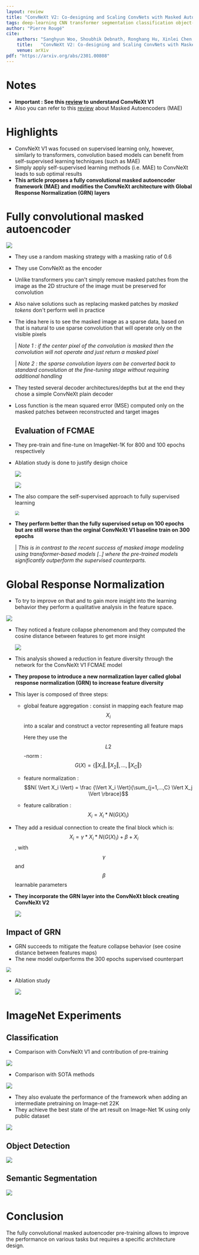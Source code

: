 ```yaml
---
layout: review
title: "ConvNeXt V2: Co-designing and Scaling ConvNets with Masked Autoencoders"
tags: deep-learning CNN transformer segmentation classification object-detection attention
author: "Pierre Rougé"
cite:
    authors: "Sanghyun Woo, Shoubhik Debnath, Ronghang Hu, Xinlei Chen, Zhuang Liu, In So Kweon, Saining Xie"
    title:   "ConvNeXt V2: Co-designing and Scaling ConvNets with Masked Autoencoders"
    venue: arXiv
pdf: "https://arxiv.org/abs/2301.00808"
---
```


# Notes

* **Important : See this [review](https://creatis-myriad.github.io./2023/02/23/Conv-Next.html) to understand ConvNeXt V1**
* Also you can refer to this [review](https://creatis-myriad.github.io/2022/08/31/MAE.html) about Masked Autoencoders (MAE)

# Highlights

* ConvNeXt V1 was focused on supervised learning only, however, similarly to transformers, convolution based models can benefit from self-supervised learning techniques (such as MAE)
* Simply apply self-supervised learning methods (i.e. MAE) to ConvNeXt leads to sub optimal results
* **This article proposes a fully convolutional masked autoencoder framework (MAE) and modifies the ConvNeXt architecture with Global Response Normalization (GRN) layers**



# Fully convolutional masked autoencoder

![](/collections/images/convnextV2/framework.jpg) 

* They use a random masking strategy with a masking ratio of 0.6 

* They use ConvNeXt as the encoder

* Unlike transformers you can't simply remove masked patches from the image as the 2D structure of the image must be preserved for convolution

* Also naive solutions such as replacing masked patches by *masked tokens* don't perform well in practice

* The idea here is to see the masked image as a sparse data, based on that is natural to use sparse convolution that will operate only on the visible pixels
  
  | *Note 1 : if the center pixel of the convolution is masked then the convolution will not operate and just return a masked pixel*

  |  *Note 2 :  the sparse convolution layers can be converted back to standard convolution at the fine-tuning stage without requiring additional handling*
  
* They tested several decoder architectures/depths but at the end they chose a simple ConvNeXt plain decoder 

* Loss function is the mean squared error (MSE) computed only on the masked patches between reconstructed and target images
  
  ## Evaluation of FCMAE

* They pre-train and fine-tune on ImageNet-1K for 800 and 100 epochs respectively

* Ablation study is done to justify design choice

  ![](/collections/images/convnextV2/sparse_conv.jpg)

  ![](/collections/images/convnextV2/ablation1.jpg)

* The also compare the self-supervised approach to fully supervised learning

  <img src="/collections/images/convnextV2/result1.jpg" style="zoom:70%;" />

* **They perform better than the fully supervised setup on 100 epochs but are still worse than the  orginal ConvNeXt V1 baseline train on 300 epochs**

  | *This is in contrast to the recent success of masked image modeling using transformer-based models [..] where the pre-trained models significantly outperform the supervised counterparts.*

# Global Response Normalization

- To try to improve on that and to gain more insight into the learning behavior they perform a qualitative analysis in the feature space.

<img src="/collections/images/convnextV2/feature_collapse.jpg" style="zoom:100%;" />

- They noticed a feature collapse phenomenom and they computed the cosine distance between features to get more insight

  <img src="/collections/images/convnextV2/cosine_distance.jpg" style="zoom:100%;" />

  

- This analysis showed a reduction in feature diversity through the network for the ConvNeXt V1 FCMAE model

- **They propose to introduce a new normalization layer called global response normalization (GRN) to increase feature diversity**

- This layer is composed of three steps:

  - global feature aggregation : consist in mapping each feature map $$X_i$$ into a scalar and construct a vector representing all feature maps

    Here they use the $$L2$$-norm : $$G(X) = \lbrace \Vert X_1 \Vert, \Vert X_2 \Vert, ...,\Vert X_C \Vert \rbrace $$

  - feature normalization :  $$N( \Vert X_i  \Vert) = \frac {\Vert X_i \Vert}{\sum_{j=1,...,C} \Vert X_j \Vert \rbrace}$$

  - feature calibration : $$X_i = X_i * N(G(X)_i)$$

- They add a residual connection to create the final block which is: $$X_i = \gamma * X_i * N(G(X)_i) + \beta + X_i$$, with $$\gamma$$ and $$\beta$$ learnable parameters 

- **They incorporate the GRN layer into the ConvNeXt block creating ConvNeXt V2**

  <img src="/collections/images/convnextV2/convnextv2_block.jpg" style="zoom:100%;" />

## Impact of GRN

* GRN succeeds to mitigate the feature collapse behavior (see cosine distance between features maps)
* The new model outperforms the 300 epochs supervised counterpart 

<img src="/collections/images/convnextV2/result2.jpg" style="zoom:80%;" />

* Ablation study

  <img src="/collections/images/convnextV2/ablation2.jpg" style="zoom:100%;" />

# ImageNet Experiments 

## Classification

* Comparison with ConvNeXt V1 and contribution of pre-training

<img src="/collections/images/convnextV2/codesign.jpg" style="zoom:100%;" />

* Comparison with SOTA methods

<img src="/collections/images/convnextV2/comparison.jpg" style="zoom:100%;" />

* They also evaluate the performance of the framework when adding an intermediate pretraining on Image-net 22K
* They achieve the best state of the art result on Image-Net 1K using only public dataset

<img src="/collections/images/convnextV2/imagenet-22k.jpg" style="zoom:100%;" />

## Object Detection

<img src="/collections/images/convnextV2/coco.jpg" style="zoom:100%;" />

## Semantic Segmentation

<img src="/collections/images/convnextV2/segmentation.jpg" style="zoom:100%;" />



# Conclusion

The fully convolutional masked autoencoder pre-training allows to improve the performance on various tasks but requires a specific architecture design.
